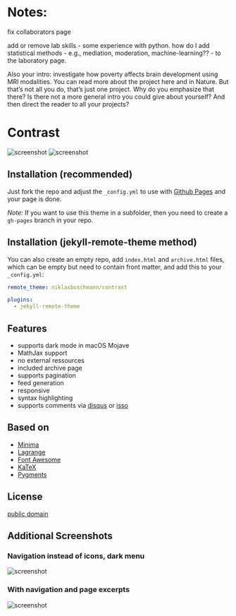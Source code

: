 # Notes:
fix collaborators page 

add or remove lab skills - some experience with python. how do I add statistical methods - e.g., mediation, moderation, machine-learning?? - to the laboratory page.

Also your intro: investigate how poverty affects brain development using MRI modalities. You can read more about the project here and in Nature. But that’s not all you do, that’s just one project. Why do you emphasize that there? Is there not a more general intro you could give about yourself? And then direct the reader to all your projects?

# Contrast

![screenshot](https://user-images.githubusercontent.com/4943215/50294425-2da5bf80-0476-11e9-8a27-8c59a7192cf6.png)
![screenshot](https://user-images.githubusercontent.com/4943215/50294472-3f876280-0476-11e9-8458-6a40fe735335.png)

## Installation (recommended)

Just fork the repo and adjust the `_config.yml` to use with [Github Pages](https://pages.github.com/) and your page is done.

*Note:* If you want to use this theme in a subfolder, then you need to create a `gh-pages` branch in your repo.

## Installation (jekyll-remote-theme method)

You can also create an empty repo, add `index.html` and `archive.html` files, which can be empty but need to contain front matter, and add this to your `_config.yml`:

```yaml
remote_theme: niklasbuschmann/contrast

plugins:
  - jekyll-remote-theme
```

## Features

 - supports dark mode in macOS Mojave
 - MathJax support
 - no external ressources
 - included archive page
 - supports pagination
 - feed generation
 - responsive
 - syntax highlighting
 - supports comments via [disqus](https://disqus.com/) or [isso](http://posativ.org/isso/)

## Based on

- [Minima](https://github.com/jekyll/minima)
- [Lagrange](https://github.com/LeNPaul/Lagrange)
- [Font Awesome](http://fontawesome.io/)
- [KaTeX](https://katex.org/)
- [Pygments](https://github.com/richleland/pygments-css)

## License

[public domain](http://unlicense.org/)

## Additional Screenshots

### Navigation instead of icons, dark menu

![screenshot](https://user-images.githubusercontent.com/4943215/50294575-7c535980-0476-11e9-9cd3-4328264d99c7.png)

### With navigation and page excerpts

![screenshot](https://user-images.githubusercontent.com/4943215/50294515-5332c900-0476-11e9-8661-910cba1a9afe.png)
